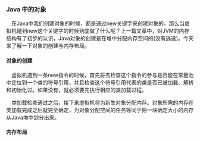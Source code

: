 ### Java 中的对象
&ensp;&ensp;在Java中我们创建对象的时候，都是通过new关键字来创建对象的。那么当虚拟机碰到new这个关键字的时候到底做了什么呢？上一篇文章中，对JVM的内存结构有了初步的认识，Java对象的创建是在堆中分配内存空间的(没有逃逸)。今天来了解一下对象的创建与内存布局。

#### 对象的创建
&ensp;&ensp;虚拟机遇到一条new指令的时候，首先将去检查这个指令的参与是否能在常量池中定位到一个类的符号引用，并且检查这个符号引用代表的类是否已被加载、解析和初始化过。如果没有，就必须要先执行相应的类加载过程。

&ensp;&ensp;类加载检查通过之后，接下来虚拟机将为新生对象分配内存。对象所需的内存在类加载完成之后就完全确定，为对象分配空间的任务等同于把一块确定大小的内存从Java堆中划分出来。

#### 内存布局